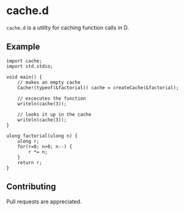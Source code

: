 cache.d
=======
`cache.d` is a utility for caching function calls in D.

Example
-------

    import cache;
    import std.stdio;
    
    void main() {
        // makes an empty cache
        Cache!(typeof(&factorial)) cache = createCache(&factorial);
        
        // excecutes the function
        writeln(cache(3));
        
        // looks it up in the cache
        writeln(cache(3));
    }
    
    ulong factorial(ulong n) {
        ulong r;
        for(r=0; n>0; n--) {
            r *= n;
        }
        return r;
    }
    
Contributing
------------
Pull requests are appreciated.

